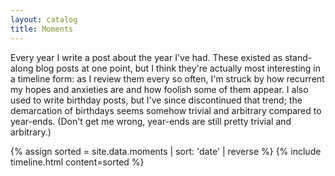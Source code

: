 ```yaml
---
layout: catalog
title: Moments
---
```


Every year I write a post about the year I've had. These existed as stand-along blog posts
at one point, but I think they're actually most interesting in a timeline form: as I review them
every so often, I'm struck by how recurrent my hopes and anxieties are and how foolish some of them
appear. I also used to write birthday posts, but I've since discontinued that trend; the demarcation
of birthdays seems somehow trivial and arbitrary compared to year-ends. (Don't get me wrong, year-ends
are still pretty trivial and arbitrary.)

<style>
.tabular-content-item {
  min-height: 50px;
}  
</style>

{% assign sorted = site.data.moments | sort: 'date' | reverse %}
{% include timeline.html content=sorted %}
